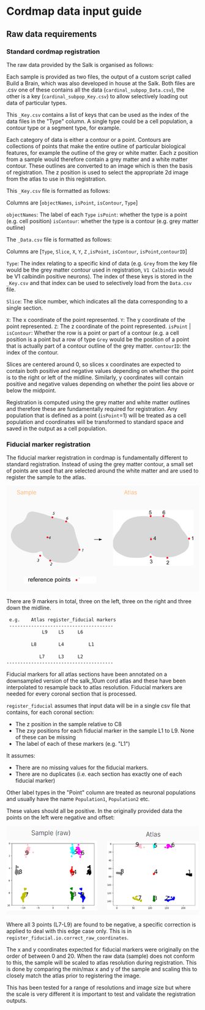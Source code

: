 # Cordmap data input guide

## Raw data requirements

### Standard cordmap registration

The raw data provided by the Salk is organised as follows:

Each sample is provided as two files,  the output of a custom script called Build a Brain, 
which was also developed in house at the Salk. Both files are .csv one of these contains 
all the data (`cardinal_subpop_Data.csv`), the other is a key (`cardinal_subpop_Key.csv`) to 
allow selectively loading out data of particular types.

This `_Key.csv` contains a list of keys that can be used as the index of the data 
files in the "Type" column. A single type could be a cell population, a contour type
or a segment type, for example.

Each category of data is either a contour or a point. Contours are collections of 
points that make the entire outline of particular biological features, for example 
the outline of the grey or white matter. Each z position from a sample would therefore 
contain a grey matter and a white matter contour. These outlines are converted to an 
image which is then the basis of registration. The z position is used to select the 
appropriate 2d image from the atlas to use in this registration.

This `_Key.csv` file is formatted as follows:

Columns are [`objectNames`, `isPoint`, `isContour`, `Type`]

`objectNames`: The label of each `Type`
`isPoint`: whether the type is a point (e.g. cell position)
`isContour`: whether the type is a contour (e.g. grey matter outline)

The `_Data.csv` file is formatted as follows:

Columns are [`Type`, `Slice`, `X`, `Y`, `Z` ,`isPoint`, `isContour`, `isPoint`,`contourID`]

`Type`: The index relating to a specific kind of data (e.g. `Grey` from the key file
would be the grey matter contour used in registration, `V1 Calbindin` would be V1 calbindin 
positive neurons). The index of these keys is stored in the `_Key.csv` and that index can be
used to selectively load from the `Data.csv` file.

`Slice`: The slice number, which indicates all the data corresponding to a single section.

`X`: The x coordinate of the point represented.
`Y`: The y coordinate of the point represented.
`Z`: The z coordinate of the point represented.
`isPoint` | `isContour`: Whether the row is a point or part of a contour (e.g. a cell position
is a point but a row of type `Grey` would be the position of a point that is actually part 
of a contour outline of the grey matter.
`contourID`: the index of the contour.

Slices are centered around 0, so slices x coordinates are expected to contain both positive and negative values 
depending on whether the point is to the right or left of the midline. Similarly, y coordinates will contain
positive and negative values depending on whether the point lies above or below the midpoint.

Registration is computed using the grey matter and white matter outlines and therefore these are 
fundamentally required for registration. Any population that is defined as a point (`isPoint`=1) will be treated as
a cell population and coordinates will be transformed to standard space and saved in the output as a cell
population.


### Fiducial marker registration

The fiducial marker registration in cordmap is fundamentally different to standard registration. Instead
of using the grey matter contour, a small set of points are used that are selected around the white matter
and are used to register the sample to the atlas. 

![img.png](img.png)

There are 9 markers in total, three on the left, three on the right and three down the midline.

     e.g.    Atlas register_fiducial markers
     --------------------------------------
                 L9    L5     L6

             L8        L4         L1

                L7     L3     L2
    ---------------------------------------

Fiducial markers for all atlas sections have been annotated on a downsampled version of the
salk_10um cord atlas and these have been interpolated to resample back to atlas resolution. 
Fiducial markers are needed for every coronal section that is processed.


`register_fiducial` assumes that input data will be in a single csv file that contains, for each
coronal section:

- The z position in the sample relative to C8
- The zxy positions for each fiducial marker in the sample L1 to L9. None of these can be missing
- The label of each of these markers (e.g. "L1")

It assumes:
- There are no missing values for the fiducial markers.
- There are no duplicates (i.e. each section has exactly one of each fiducial marker)

Other label types in the "Point" column are treated as neuronal populations and usually have the name
`Population1`, `Population2` etc.

These values should all be positive. In the originally provided data the points on the left were negative
and offset:

![img_2.png](img_2.png)

Where all 3 points (L7-L9) are found to be negative, a specific correction is applied to deal with this
edge case only. This is in `register_fiducial.io.correct_raw_coordinates`.

The x and y coordinates expected for fiducial markers were originally on the order of between 0 and 20. 
When the raw data (sample) does not conform to this, the sample will be scaled to atlas resolution during registration.
This is done by comparing the min/max x and y of the sample and scaling this to closely match the atlas prior to 
registering the image.

This has been tested for a range of resolutions and image size but where the scale is very different it is 
important to test and validate the registration outputs.

